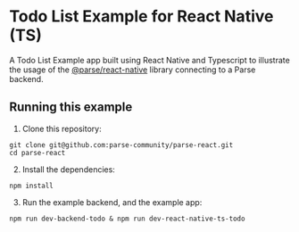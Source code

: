 # Todo List Example for React Native (TS)

A Todo List Example app built using React Native and Typescript to illustrate the usage of the [@parse/react-native](https://github.com/parse-community/parse-react/tree/moreReadmeImproment/packages/parse-react-native) library connecting to a Parse backend.

## Running this example

1. Clone this repository:

```shell
git clone git@github.com:parse-community/parse-react.git
cd parse-react
```

2. Install the dependencies:

```shell
npm install
```

3. Run the example backend, and the example app:

```shell
npm run dev-backend-todo & npm run dev-react-native-ts-todo
```
